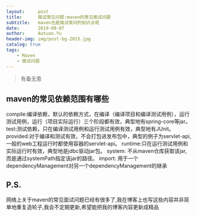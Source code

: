 ```yaml
---
layout:     post                    
title:      面试常见问题:maven的常见面试问题
subtitle:   maven也是面试常问的知识点呢
date:       2019-09-07           
author:     Autuan.Yu
header-img: img/post-bg-2015.jpg    
catalog: true                      
tags:                               
    - Maven
    - 面试问题
---
```


> 有备无患


## maven的常见依赖范围有哪些  
compile:编译依赖，默认的依赖方式，在编译（编译项目和编译测试用例），运行测试用例，运行（项目实际运行）三个阶段都有效，典型地有spring-core等jar。
test:测试依赖，只在编译测试用例和运行测试用例有效，典型地有JUnit。
provided:对于编译和测试有效，不会打包进发布包中，典型的例子为servlet-api,一般的web工程运行时都使用容器的servlet-api。
runtime:只在运行测试用例和实际运行时有效，典型地是jdbc驱动jar包。
system: 不从maven仓库获取该jar,而是通过systemPath指定该jar的路径。
import: 用于一个dependencyManagement对另一个dependencyManagement的继承


## P.S.
网络上关于maven的常见面试问题已经有很多了,我在博客上也写这些内容并非简单地重复造轮子,我会不定期更新,希望能把我的博客内容更新成精品
